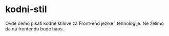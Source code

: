 # kodni-stil

Ovde ćemo pisati kodne stilove za Front-end jezike i tehnologije. Ne želimo da na frontendu bude haos.

